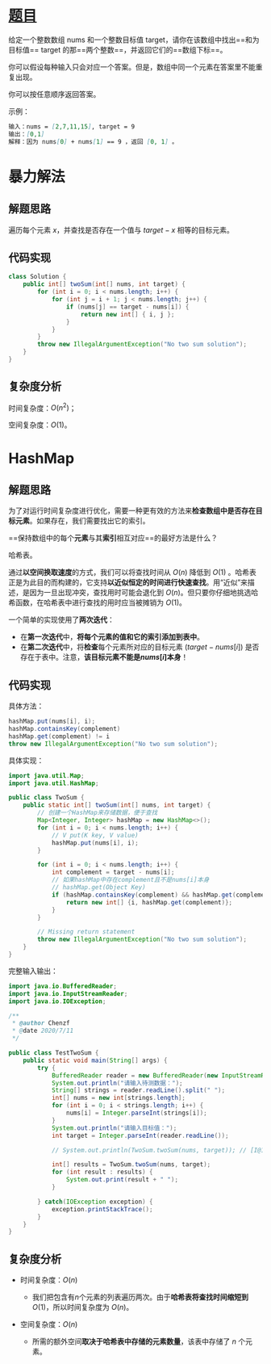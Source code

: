 # [题目](https://leetcode-cn.com/problems/two-sum/)

给定一个整数数组 nums 和一个整数目标值 target，请你在该数组中找出==和为目标值== target 的那==两个整数==，并返回它们的==数组下标==。

你可以假设每种输入只会对应一个答案。但是，数组中同一个元素在答案里不能重复出现。

你可以按任意顺序返回答案。



示例：

```markdown
输入：nums = [2,7,11,15], target = 9
输出：[0,1]
解释：因为 nums[0] + nums[1] == 9 ，返回 [0, 1] 。
```



# 暴力解法

## 解题思路

遍历每个元素 $x$，并查找是否存在一个值与 $target - x$ 相等的目标元素。

## 代码实现

```java
class Solution {
    public int[] twoSum(int[] nums, int target) {
        for (int i = 0; i < nums.length; i++) {
            for (int j = i + 1; j < nums.length; j++) {
                if (nums[j] == target - nums[i]) {
                    return new int[] { i, j };
                }
            }
        }
        throw new IllegalArgumentException("No two sum solution");
    }
}
```

## 复杂度分析

时间复杂度：$O(n^2)$；

空间复杂度：$O(1)$。



# HashMap

## 解题思路

为了对运行时间复杂度进行优化，需要一种更有效的方法来**检查数组中是否存在目标元素**。如果存在，我们需要找出它的索引。

==保持数组中的每个**元素**与其**索引**相互对应==的最好方法是什么？

哈希表。

通过**以空间换取速度**的方式，我们可以将查找时间从 $O(n)$ 降低到 $O(1)$ 。哈希表正是为此目的而构建的，它支持**以近似恒定的时间进行快速查找**。用“近似”来描述，是因为一旦出现冲突，查找用时可能会退化到 $O(n)$。但只要你仔细地挑选哈希函数，在哈希表中进行查找的用时应当被摊销为 $O(1)$。

一个简单的实现使用了**两次迭代**：

- 在**第一次迭代**中，**将每个元素的值和它的索引添加到表中**。
- 在**第二次迭代**中，将**检查**每个元素所对应的目标元素 $(target - nums[i])$ 是否存在于表中。注意，**该目标元素不能是$nums[i]$本身**！

## 代码实现

具体方法：

```java
hashMap.put(nums[i], i);
hashMap.containsKey(complement)
hashMap.get(complement) != i
throw new IllegalArgumentException("No two sum solution");
```

具体实现：

```java
import java.util.Map;
import java.util.HashMap;

public class TwoSum {
    public static int[] twoSum(int[] nums, int target) {
        // 创建一个HashMap来存储数据，便于查找
        Map<Integer, Integer> hashMap = new HashMap<>();
        for (int i = 0; i < nums.length; i++) {
            // V put(K key, V value)
            hashMap.put(nums[i], i);
        }

        for (int i = 0; i < nums.length; i++) {
            int complement = target - nums[i];
            // 如果hashMap中存在complement且不是nums[i]本身
            // hashMap.get(Object Key)
            if (hashMap.containsKey(complement) && hashMap.get(complement) != i) {
                return new int[] {i, hashMap.get(complement)};
            }
        }

        // Missing return statement
        throw new IllegalArgumentException("No two sum solution");
    }
}
```

完整输入输出：

```java
import java.io.BufferedReader;
import java.io.InputStreamReader;
import java.io.IOException;

/**
 * @author Chenzf
 * @date 2020/7/11
 */

public class TestTwoSum {
    public static void main(String[] args) {
        try {
            BufferedReader reader = new BufferedReader(new InputStreamReader(System.in));
            System.out.println("请输入待测数据：");
            String[] strings = reader.readLine().split(" ");
            int[] nums = new int[strings.length];
            for (int i = 0; i < strings.length; i++) {
                nums[i] = Integer.parseInt(strings[i]);
            }
            System.out.println("请输入目标值：");
            int target = Integer.parseInt(reader.readLine());

            // System.out.println(TwoSum.twoSum(nums, target)); // [I@16d3586

            int[] results = TwoSum.twoSum(nums, target);
            for (int result : results) {
                System.out.print(result + " ");
            }

        } catch(IOException exception) {
            exception.printStackTrace();
        }
    }
}
```



## 复杂度分析

- 时间复杂度：$O(n)$
  - 我们把包含有$n$个元素的列表遍历两次。由于**哈希表将查找时间缩短到** $O(1)$，所以时间复杂度为 $O(n)$。

- 空间复杂度：$O(n)$
  - 所需的额外空间**取决于哈希表中存储的元素数量**，该表中存储了 $n$ 个元素。
